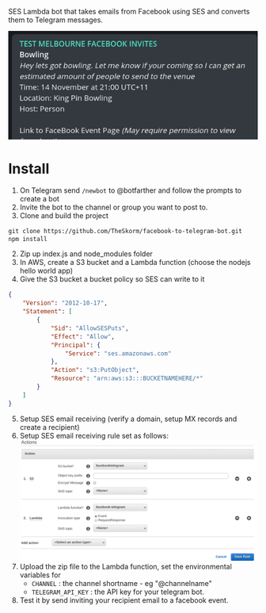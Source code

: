 SES Lambda bot that takes emails from Facebook using SES and converts them to Telegram messages.

![A telegram message showing a Facebook invite](example.png)

Install
==

1. On Telegram send `/newbot` to @botfarther and follow the prompts to create a bot
1. Invite the bot to the channel or group you want to post to.
1. Clone and build the project
```
git clone https://github.com/TheSkorm/facebook-to-telegram-bot.git
npm install
```
2. Zip up index.js and node_modules folder
3. In AWS, create a S3 bucket and a Lambda function (choose the nodejs hello world app)
4. Give the S3 bucket a bucket policy so SES can write to it
```json
{
    "Version": "2012-10-17",
    "Statement": [
        {
            "Sid": "AllowSESPuts",
            "Effect": "Allow",
            "Principal": {
                "Service": "ses.amazonaws.com"
            },
            "Action": "s3:PutObject",
            "Resource": "arn:aws:s3:::BUCKETNAMEHERE/*"
        }
    ]
}
```
5. Setup SES email receiving (verify a domain, setup MX records and create a recipient)
6. Setup SES email receiving rule set as follows: ![Amazon Web Services SES email receiving rule set actions page being displayed showing that emails get sent to an S3 bucket first, followed by a Lambda function](sesrules.png)
7. Upload the zip file to the Lambda function, set the environmental variables for 
    - `CHANNEL` : the channel shortname - eg "@channelname"
    - `TELEGRAM_API_KEY` : the API key for your telegram bot.
8. Test it by send inviting your recipient email to a facebook event.